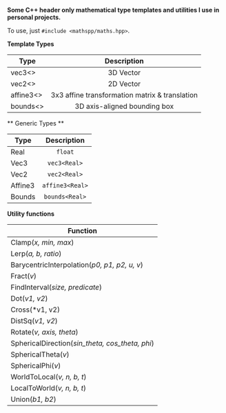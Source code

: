 **Some C++ header only mathematical type templates and utilities I use in personal projects.**

To use, just `#include <mathspp/maths.hpp>`.


**Template Types**

|  Type     |                   Description                  |
|-----------|:----------------------------------------------:|
|  vec3<>   | 3D Vector                                      |
|  vec2<>   | 2D Vector                                      |
| affine3<> | 3x3 affine transformation matrix & translation |
| bounds<>  | 3D axis-aligned bounding box                   |

** Generic Types **

|  Type     |   Description    |
|-----------|:----------------:|
|   Real    | `float`          |
|   Vec3    | `vec3<Real>`     |
|   Vec2    | `vec2<Real>`     |
|  Affine3  | `affine3<Real>`  |
|  Bounds   | `bounds<Real>`   |


**Utility functions**

|                   Function                        |
|---------------------------------------------------|
|  Clamp(*x, min, max*)                             |
|  Lerp(*a, b, ratio*)                              |
|  BarycentricInterpolation(*p0, p1, p2, u, v*)     |
|  Fract(*v*)                                       |
|  FindInterval(*size, predicate*)                  |
|  Dot(*v1, v2*)                                    |
|  Cross(*v1, v2)                                   |
|  DistSq(*v1, v2*)                                 |
|  Rotate(*v, axis, theta*)                         |
|  SphericalDirection(*sin_theta, cos_theta, phi*)  |
|  SphericalTheta(*v*)                              |
|  SphericalPhi(*v*)                                |
|  WorldToLocal(*v, n, b, t*)                       |
|  LocalToWorld(*v, n, b, t*)                       |
|  Union(*b1, b2*)                                  |